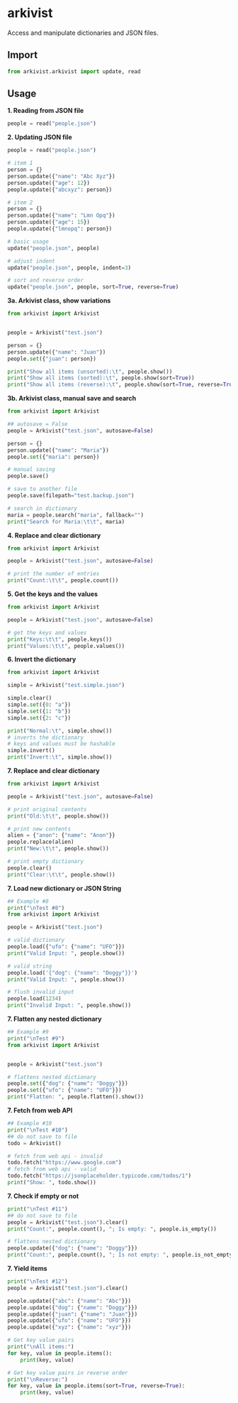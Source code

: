 # arkivist
Access and manipulate dictionaries and JSON files.

## Import
```python
from arkivist.arkivist import update, read
```

## Usage
**1. Reading from JSON file**
```python
people = read("people.json")
```

**2. Updating JSON file**
```python
people = read("people.json")

# item 1
person = {}
person.update({"name": "Abc Xyz"})
person.update({"age": 12})
people.update({"abcxyz": person})

# item 2
person = {}
person.update({"name": "Lmn Opq"})
person.update({"age": 15})
people.update({"lmnopq": person})

# basic usage
update("people.json", people)

# adjust indent
update("people.json", people, indent=3)

# sort and reverse order
update("people.json", people, sort=True, reverse=True)
```

**3a. Arkivist class, show variations**
```python
from arkivist import Arkivist


people = Arkivist("test.json")

person = {}
person.update({"name": "Juan"})
people.set({"juan": person})

print("Show all items (unsorted):\t", people.show())
print("Show all items (sorted):\t", people.show(sort=True))
print("Show all items (reverse):\t", people.show(sort=True, reverse=True))
```


**3b. Arkivist class, manual save and search**
```python
from arkivist import Arkivist

## autosave = False
people = Arkivist("test.json", autosave=False)

person = {}
person.update({"name": "Maria"})
people.set({"maria": person})

# manual saving
people.save()

# save to another file
people.save(filepath="test.backup.json")

# search in dictionary
maria = people.search("maria", fallback="")
print("Search for Maria:\t\t", maria)
```

**4. Replace and clear dictionary**
```python
from arkivist import Arkivist

people = Arkivist("test.json", autosave=False)

# print the number of entries
print("Count:\t\t", people.count())
```

**5. Get the keys and the values**
```python
from arkivist import Arkivist

people = Arkivist("test.json", autosave=False)

# get the keys and values
print("Keys:\t\t", people.keys())
print("Values:\t\t", people.values())
```

**6. Invert the dictionary**
```python
from arkivist import Arkivist

simple = Arkivist("test.simple.json")

simple.clear()
simple.set({0: "a"})
simple.set({1: "b"})
simple.set({2: "c"})

print("Normal:\t", simple.show())
# inverts the dictionary
# keys and values must be hashable
simple.invert()
print("Invert:\t", simple.show())
```

**7. Replace and clear dictionary**
```python
from arkivist import Arkivist

people = Arkivist("test.json", autosave=False)

# print original contents
print("Old:\t\t", people.show())

# print new contents
alien = {"anon": {"name": "Anon"}}
people.replace(alien)
print("New:\t\t", people.show())

# print empty dictionary
people.clear()
print("Clear:\t\t", people.show())
```

**7. Load new dictionary or JSON String**
```python
## Example #8
print("\nTest #8")
from arkivist import Arkivist

people = Arkivist("test.json")

# valid dictionary
people.load({"ufo": {"name": "UFO"}})
print("Valid Input: ", people.show())

# valid string
people.load('{"dog": {"name": "Doggy"}}')
print("Valid Input: ", people.show())

# flush invalid input
people.load(1234)
print("Invalid Input: ", people.show())
```

**7. Flatten any nested dictionary**
```python
## Example #9
print("\nTest #9")
from arkivist import Arkivist


people = Arkivist("test.json")

# flattens nested dictionary
people.set({"dog": {"name": "Doggy"}})
people.set({"ufo": {"name": "UFO"}})
print("Flatten: ", people.flatten().show())
```

**7. Fetch from web API**
```python
## Example #10
print("\nTest #10")
## do not save to file
todo = Arkivist()

# fetch from web api - invalid
todo.fetch("https://www.google.com")
# fetch from web api - valid
todo.fetch("https://jsonplaceholder.typicode.com/todos/1")
print("Show: ", todo.show())
```

**7. Check if empty or not**
```python
print("\nTest #11")
## do not save to file
people = Arkivist("test.json").clear()
print("Count:", people.count(), "; Is empty: ", people.is_empty())

# flattens nested dictionary
people.update({"dog": {"name": "Doggy"}})
print("Count:", people.count(), "; Is not empty: ", people.is_not_empty())
```

**7. Yield items**
```python
print("\nTest #12")
people = Arkivist("test.json").clear()

people.update({"abc": {"name": "Abc"}})
people.update({"dog": {"name": "Doggy"}})
people.update({"juan": {"name": "Juan"}})
people.update({"ufo": {"name": "UFO"}})
people.update({"xyz": {"name": "xyz"}})

# Get key value pairs
print("\nAll items:")
for key, value in people.items():
    print(key, value)

# Get key value pairs in reverse order
print("\nReverse:")
for key, value in people.items(sort=True, reverse=True):
    print(key, value)
```